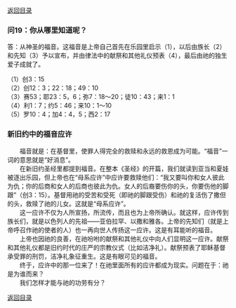 [返回目录](000.md)
### 问19：你从哪里知道呢？
<p>
答：从神圣的福音。这福音是上帝自己首先在乐园里启示（1），以后由族长（2）和先知（3）予以宣布，并由律法中的献祭和其他礼仪预表（4），最后由祂的独生爱子成就了。
</p>

（1）创3：15<br/>
（2）创12：3；22：18；49：10<br/>
（3）赛53；耶23：5，6；弥7：18～20；徒10：43；来1：1<br/>
（4）利1：7；约5：46；来10：1～10<br/>
（5）罗10：4；加4：4，5；西2：17<br/>

### 新旧约中的福音应许
<p>
&emsp;&emsp;福音就是：在基督里，使罪人得完全的救赎和永远的救恩成为可能。“福音”一词的意思就是“好消息”。<br/>
&emsp;&emsp;在新旧约圣经里都提到福音。在整本《圣经》的开篇，我们就读到亚当和夏娃被逐出乐园，但上帝也在“母系应许”中应许要救赎他们：“我又要叫你和女人彼此为仇；你的后商和女人的后商也彼此为仇。女人的后裔要伤你的头，你要伤他的脚跟”（创3：15）。基督用祂的受苦和受死（即祂的脚跟受伤）和祂的复活伤了撒但的头，救赎了祂的儿女。这就是“母系应许”。<br/>
&emsp;&emsp;这一应许不仅为人所宣扬，所流传，而且也为上帝所确认。就这样，应许传到族长们，就是以色列人的先祖——亚伯拉罕、以撒和雅各。上帝的先知们（就是上帝呼召作祂的使者的人）也一再向世人传扬这一应许。这是有耳能听的福音。<br/>
&emsp;&emsp;上帝也因祂的良善，在祂吩咐的献祭和其他礼仪中向人们显明这一应许。献祭和其他礼仪都是旧约时代的庄严的宗教仪式（比如洁净礼）。献祭预表了耶稣基督承受罪的刑罚，洁净礼象征重生。这是有眼可见的福音。<br/>
&emsp;&emsp;终于，应许中的那一位来了！在祂里面所有的应许都成为现实。问题在于：祂是为谁而来？<br/>
&emsp;&emsp;我们怎样才能与祂的功劳有分？<br/>
</p>

[返回目录](000.md)